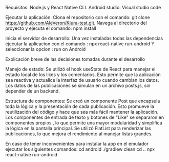 
Requisitos:
Node.js y React Native CLI.
Android studio.
Visual studio code

Ejecutar la aplicación:
Clona el repositorio con el comando: git clone https://github.com/AleVeron/Kiura-test.git.
Navega al directorio del proyecto y ejecuta el comando: npm install

Inicia el servidor de desarrollo:
Una vez instaladas todas las dependencias ejecutar la aplicacion con el comando : npx react-native run-android
Y seleccionar la opcion : run on Android


Explicación breve de las decisiones tomadas durante el desarrollo

Manejo de estado:
Se utilizó el hook useState de React para manejar el estado local de los likes y los comentarios. Esto permite que la aplicación sea reactiva y actualice la interfaz de usuario cuando cambian los datos.
Los datos de las publicaciones se simulan en un archivo posts.js, sin depender de un backend.

Estructura de componentes:
Se creó un componente Post que encapsula toda la lógica y la presentación de cada publicación. Esto promueve la reutilización del código y hace que sea más fácil mantener la aplicación.
Los componentes de entrada de texto y botones de "Like" se separaron en componentes propios , lo que permite una mayor modularidad y simplifica la lógica en la pantalla principal.
Se utilizó FlatList para renderizar las publicaciones, lo que mejora el rendimiento al manejar listas grandes.

En caso de tener inconvenientes para instalar la app en el emulador ejecutar los siguientes comandos:
cd android
./gradlew clean
cd ..
npx react-native run-android
